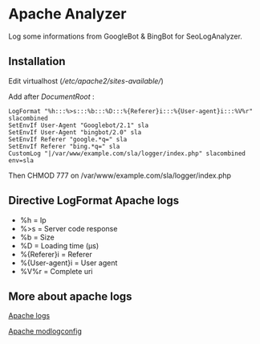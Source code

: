 # Apache Analyzer

Log some informations from GoogleBot & BingBot for SeoLogAnalyzer.

## Installation

Edit virtualhost (*/etc/apache2/sites-available/*)

Add after *DocumentRoot* :

    LogFormat "%h:::%>s:::%b:::%D:::%{Referer}i:::%{User-agent}i:::%V%r" slacombined
    SetEnvIf User-Agent "Googlebot/2.1" sla
    SetEnvIf User-Agent "bingbot/2.0" sla
    SetEnvIf Referer "google.*q=" sla
    SetEnvIf Referer "bing.*q=" sla
    CustomLog "|/var/www/example.com/sla/logger/index.php" slacombined env=sla

Then CHMOD 777 on /var/www/example.com/sla/logger/index.php
	
## Directive LogFormat Apache logs

- %h = Ip
- %>s = Server code response
- %b = Size
- %D = Loading time (µs)
- %{Referer}i = Referer
- %{User-agent}i = User agent
- %V%r = Complete uri

## More about apache logs

[Apache logs](http://httpd.apache.org/docs/trunk/en/logs.html)

[Apache modlogconfig](http://httpd.apache.org/docs/2.2/mod/mod_log_config.html)


